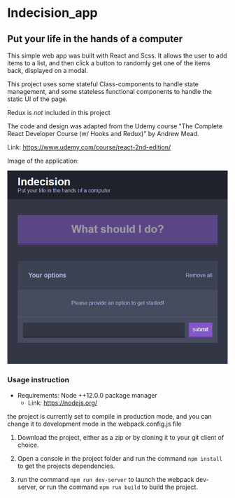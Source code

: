 # Indecision_app

## Put your life in the hands of a computer

This simple web app was built with React and Scss.
It allows the user to add items to a list, and then click a button to randomly get one of the items back, displayed on a modal.

This project uses some stateful Class-components to handle state management, and  some stateless functional components to handle the static UI of the page.

Redux is *not* included in this project

The code and design was adapted from the Udemy course "The Complete React Developer Course (w/ Hooks and Redux)" by Andrew Mead.

Link: <https://www.udemy.com/course/react-2nd-edition/>

Image of the application:

![image of Indecision app](./public/images/Indecision.png "Indecision app")

### Usage instruction

- Requirements: Node ++12.0.0 package manager
  - Link: <https://nodejs.org/>

the project is currently set to compile in production mode, and you can change it to development mode in the webpack.config.js file

1. Download the project, either as a zip or by cloning it to your git client of choice.

2. Open a console in the project folder and run the command `npm install` to get the projects dependencies.

3. run the command `npm run dev-server` to launch the webpack dev-server, or run the command `npm run build` to build the project.
